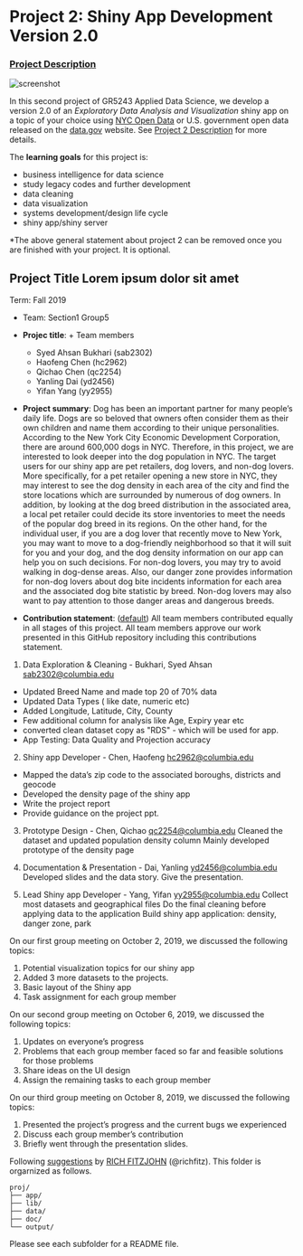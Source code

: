 # Project 2: Shiny App Development Version 2.0

### [Project Description](doc/project2_desc.md)

![screenshot](doc/screenshot2.png)

In this second project of GR5243 Applied Data Science, we develop a version 2.0 of an *Exploratory Data Analysis and Visualization* shiny app on a topic of your choice using [NYC Open Data](https://opendata.cityofnewyork.us/) or U.S. government open data released on the [data.gov](https://data.gov/) website. See [Project 2 Description](doc/project2_desc.md) for more details.  

The **learning goals** for this project is:

- business intelligence for data science
- study legacy codes and further development
- data cleaning
- data visualization
- systems development/design life cycle
- shiny app/shiny server

*The above general statement about project 2 can be removed once you are finished with your project. It is optional.

## Project Title Lorem ipsum dolor sit amet
Term: Fall 2019

+ Team: Section1 Group5
+ **Projec title**: + Team members
	+ Syed Ahsan Bukhari (sab2302)
	+ Haofeng Chen (hc2962)
	+ Qichao Chen (qc2254)
	+ Yanling Dai (yd2456)
	+ Yifan Yang (yy2955)

+ **Project summary**: Dog has been an important partner for many people’s daily life. Dogs are so beloved that owners often consider them as their own children and name them according to their unique personalities. According to the New York City Economic Development Corporation, there are around 600,000 dogs in NYC. Therefore, in this project, we are interested to look deeper into the dog population in NYC. The target users for our shiny app are pet retailers, dog lovers, and non-dog lovers. More specifically, for a pet retailer opening a new store in NYC, they may interest to see the dog density in each area of the city and find the store locations which are surrounded by numerous of dog owners. In addition, by looking at the dog breed distribution in the associated area, a local pet retailer could decide its store inventories to meet the needs of the popular dog breed in its regions. On the other hand, for the individual user, if you are a dog lover that recently move to New York, you may want to move to a dog-friendly neighborhood so that it will suit for you and your dog, and the dog density information on our app can help you on such decisions. For non-dog lovers, you may try to avoid walking in dog-dense areas. Also, our danger zone provides information for non-dog lovers about dog bite incidents information for each area and the associated dog bite statistic by breed. Non-dog lovers may also want to pay attention to those danger areas and dangerous breeds.

+ **Contribution statement**: ([default](doc/a_note_on_contributions.md)) All team members contributed equally in all stages of this project. All team members approve our work presented in this GitHub repository including this contributions statement. 

1. Data Exploration & Cleaning - Bukhari, Syed Ahsan sab2302@columbia.edu
- Updated Breed Name and made top 20 of 70% data
- Updated Data Types ( like date, numeric etc)
- Added Longitude, Latitude, City, County
- Few additional column for analysis like Age, Expiry year etc
- converted clean dataset copy as "RDS" - which will be used for app. 
- App Testing: Data Quality and Projection accuracy  
 
2. Shiny app Developer - Chen, Haofeng hc2962@columbia.edu
- Mapped the data’s zip code to the associated boroughs, districts and geocode
- Developed the density page of the shiny app 
- Write the project report
- Provide guidance on the project ppt. 
 
3. Prototype Design - Chen, Qichao qc2254@columbia.edu
Cleaned the dataset and updated population density column
Mainly developed prototype of the density page 
 
4. Documentation & Presentation - Dai, Yanling yd2456@columbia.edu
Developed slides and the data story.
Give the presentation.
 
5. Lead Shiny app Developer - Yang, Yifan yy2955@columbia.edu
Collect most datasets and geographical files
Do the final cleaning before applying data to the application
Build shiny app application: density, danger zone, park

On our first group meeting on October 2, 2019, we discussed the following topics:
1.	Potential visualization topics for our shiny app
2.	Added 3 more datasets to the projects. 
3.	Basic layout of the Shiny app
4.	Task assignment for each group member 

On our second group meeting on October 6, 2019, we discussed the following topics:
1.	Updates on everyone’s progress
2.	Problems that each group member faced so far and feasible solutions for those problems
3.	Share ideas on the UI design
4.	Assign the remaining tasks to each group member 

On our third group meeting on October 8, 2019, we discussed the following topics:
1.	Presented the project’s progress and the current bugs we experienced
2.	Discuss each group member’s contribution 
3.	Briefly went through the presentation slides.  


Following [suggestions](http://nicercode.github.io/blog/2013-04-05-projects/) by [RICH FITZJOHN](http://nicercode.github.io/about/#Team) (@richfitz). This folder is orgarnized as follows.

```
proj/
├── app/
├── lib/
├── data/
├── doc/
└── output/
```

Please see each subfolder for a README file.


